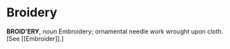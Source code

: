 # Broidery

**BROID'ERY**, _noun_ Embroidery; ornamental needle work wrought upon cloth. \[See [[Embroider]].\]